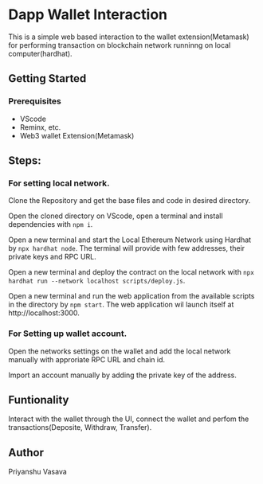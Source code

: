 # Dapp Wallet Interaction

This is a simple web based interaction to the wallet extension(Metamask) for performing transaction on blockchain network runninng on local computer(hardhat).

## Getting Started

### Prerequisites

* VScode
* Reminx, etc.
* Web3 wallet Extension(Metamask)

## Steps:
### For setting local network.
Clone the Repository and get the base files and code in desired directory.

Open the cloned directory on VScode, open a terminal and install dependencies with `npm i`.

Open a new terminal and start the Local Ethereum Network using Hardhat by `npx hardhat node`. The terminal will provide with few addresses, their private keys and RPC URL.

Open a new terminal and deploy the contract on the local network with `npx hardhat run --network localhost scripts/deploy.js`.

Open a new terminal and run the web application from the available scripts in the directory by `npm start`. The web application wil launch itself at http://localhost:3000.
### For Setting up wallet account.
Open the networks settings on the wallet and add the local network manually with approriate RPC URL and chain id.

Import an account manually by adding the private key of the address.

## Funtionality

Interact with the wallet through the UI, connect the wallet and perfom the transactions(Deposite, Withdraw, Transfer).

## Author
Priyanshu Vasava

